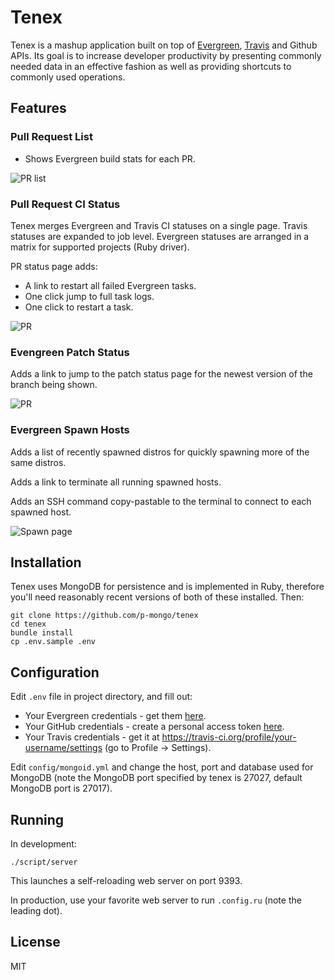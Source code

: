 # Tenex

Tenex is a mashup application built on top of
[Evergreen](https://github.com/evergreen-ci/evergreen/wiki),
[Travis](https://travis-ci.org/) and Github APIs.
Its goal is to increase developer productivity by presenting
commonly needed data in an effective fashion as well as providing
shortcuts to commonly used operations.

## Features

### Pull Request List

- Shows Evergreen build stats for each PR.

![PR list](https://raw.githubusercontent.com/wiki/p-mongo/tenex/screenshots/pr-list.png) 

### Pull Request CI Status

Tenex merges Evergreen and Travis CI statuses on a single page.
Travis statuses are expanded to job level.
Evergreen statuses are arranged in a matrix for supported projects
(Ruby driver).

PR status page adds:
- A link to restart all failed Evergreen tasks.
- One click jump to full task logs.
- One click to restart a task.

![PR](https://raw.githubusercontent.com/wiki/p-mongo/tenex/screenshots/pr.png) 

### Evengreen Patch Status

Adds a link to jump to the patch status page for the newest version
of the branch being shown.

![PR](https://raw.githubusercontent.com/wiki/p-mongo/tenex/screenshots/version.png) 

### Evergreen Spawn Hosts

Adds a list of recently spawned distros for quickly spawning more of
the same distros.

Adds a link to terminate all running spawned hosts.

Adds an SSH command copy-pastable to the terminal to connect to each
spawned host.

![Spawn page](https://raw.githubusercontent.com/wiki/p-mongo/tenex/screenshots/spawn.png) 

## Installation

Tenex uses MongoDB for persistence and is implemented in Ruby, therefore
you'll need reasonably recent versions of both of these installed. Then:

    git clone https://github.com/p-mongo/tenex
    cd tenex
    bundle install
    cp .env.sample .env

## Configuration

Edit `.env` file in project directory, and fill out:

- Your Evergreen credentials - get them [here](https://evergreen.mongodb.com/settings).
- Your GitHub credentials - create a personal access token [here](https://github.com/settings/tokens).
- Your Travis credentials - get it at https://travis-ci.org/profile/your-username/settings
(go to Profile -> Settings).

Edit `config/mongoid.yml` and change the host, port and database used for
MongoDB (note the MongoDB port specified by tenex is 27027, default MongoDB
port is 27017).

## Running

In development:

    ./script/server

This launches a self-reloading web server on port 9393.

In production, use your favorite web server to run `.config.ru` (note the
leading dot).

## License

MIT
